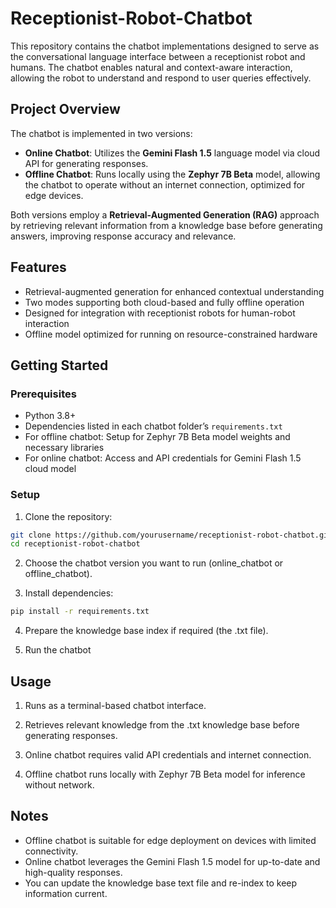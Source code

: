 # Receptionist-Robot-Chatbot

This repository contains the chatbot implementations designed to serve as the conversational language interface between a receptionist robot and humans. The chatbot enables natural and context-aware interaction, allowing the robot to understand and respond to user queries effectively.

## Project Overview

The chatbot is implemented in two versions:

- **Online Chatbot**: Utilizes the **Gemini Flash 1.5** language model via cloud API for generating responses.
- **Offline Chatbot**: Runs locally using the **Zephyr 7B Beta** model, allowing the chatbot to operate without an internet connection, optimized for edge devices.

Both versions employ a **Retrieval-Augmented Generation (RAG)** approach by retrieving relevant information from a knowledge base before generating answers, improving response accuracy and relevance.

## Features

- Retrieval-augmented generation for enhanced contextual understanding
- Two modes supporting both cloud-based and fully offline operation
- Designed for integration with receptionist robots for human-robot interaction
- Offline model optimized for running on resource-constrained hardware

## Getting Started

### Prerequisites

- Python 3.8+
- Dependencies listed in each chatbot folder’s `requirements.txt`
- For offline chatbot: Setup for Zephyr 7B Beta model weights and necessary libraries
- For online chatbot: Access and API credentials for Gemini Flash 1.5 cloud model

### Setup

1. Clone the repository:
```bash
git clone https://github.com/yourusername/receptionist-robot-chatbot.git
cd receptionist-robot-chatbot
```
2. Choose the chatbot version you want to run (online_chatbot or offline_chatbot).

3. Install dependencies:
```bash
pip install -r requirements.txt
```
4. Prepare the knowledge base index if required (the .txt file).

5. Run the chatbot

## Usage
1. Runs as a terminal-based chatbot interface.

2. Retrieves relevant knowledge from the .txt knowledge base before generating responses.

3. Online chatbot requires valid API credentials and internet connection.

4. Offline chatbot runs locally with Zephyr 7B Beta model for inference without network.

## Notes
- Offline chatbot is suitable for edge deployment on devices with limited connectivity.
- Online chatbot leverages the Gemini Flash 1.5 model for up-to-date and high-quality responses.
- You can update the knowledge base text file and re-index to keep information current.
